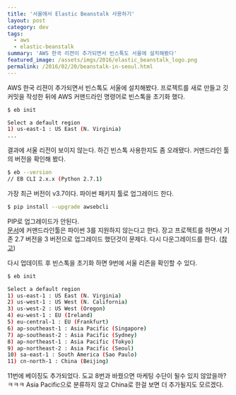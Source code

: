 ```yaml
---
title: '서울에서 Elastic Beanstalk 사용하기'
layout: post
category: dev
tags:
  - aws
  - elastic-beanstalk
summary: 'AWS 한국 리젼이 추가되면서 빈스톡도 서울에 설치해봤다'
featured_image: /assets/imgs/2016/elastic_beanstalk_logo.png
permalink: /2016/02/20/beanstalk-in-seoul.html
---
```


AWS 한국 리젼이 추가되면서 빈스톡도 서울에 설치해봤다. 프로젝트를 새로 만들고 깃 커밋을 작성한 뒤에
AWS 커맨드라인 명령어로 빈스톡을 초기화 했다.

```bash
$ eb init

Select a default region
1) us-east-1 : US East (N. Virginia)
...
```

결과에 서울 리전이 보이지 않는다. 하긴 빈스톡 사용한지도 좀 오래됐다. 커맨드라인 툴의 버전을 확인해 봤다.

```bash
$ eb --version
// EB CLI 2.x.x (Python 2.7.1)  
```

가장 최근 버전이 v3.7이다. 파이썬 패키지 툴로 업그레이드 한다.

```bash
$ pip install --upgrade awsebcli
```

PIP로 업그레이드가 안된다.  
[문서](http://docs.aws.amazon.com/elasticbeanstalk/latest/dg/eb-cli3-install.html)에
커맨드라인툴은 파이썬 3를 지원하지 않는다고 한다. 장고 프로젝트를 하면서 기존 2.7 버전을
3 버전으로 업그레이드 했던것이 문제다. 다시 다운그레이드를 한다.
([참고](http://stackoverflow.com/questions/5621952/uninstall-python-3-2-on-mac-os-x-10-6-7))


다시 업데이트 후 빈스톡을 초기화 하면  9번에 서울 리즌을 확인할 수 있다.  

```bash
$ eb init

Select a default region
1) us-east-1 : US East (N. Virginia)
2) us-west-1 : US West (N. California)
3) us-west-2 : US West (Oregon)
4) eu-west-1 : EU (Ireland)
5) eu-central-1 : EU (Frankfurt)
6) ap-southeast-1 : Asia Pacific (Singapore)
7) ap-southeast-2 : Asia Pacific (Sydney)
8) ap-northeast-1 : Asia Pacific (Tokyo)
9) ap-northeast-2 : Asia Pacific (Seoul)
10) sa-east-1 : South America (Sao Paulo)
11) cn-north-1 : China (Beijing)
```

11번에 베이징도 추가되었다. 도교 8번과 바꿨으면 마케팅 수단이 될수 있지 않았을까?ㅋㅋㅋ
Asia Pacific으로 분류하지 않고 China로 한걸 보면 더 추가될지도 모르겠다.
